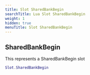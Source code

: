 ```yaml
---
title: Slot SharedBankBegin
searchTitle: Lua Slot SharedBankBegin
weight: 1
hidden: true
menuTitle: Slot SharedBankBegin
---
```

## SharedBankBegin

This represents a SharedBankBegin slot
```lua
Slot.SharedBankBegin
```